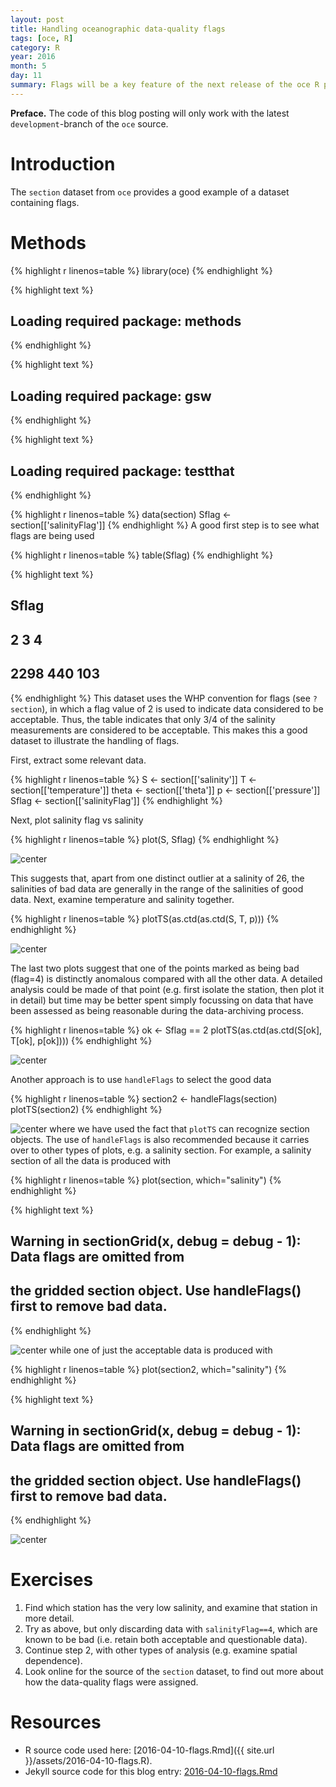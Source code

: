 ```yaml
---
layout: post
title: Handling oceanographic data-quality flags
tags: [oce, R]
category: R
year: 2016
month: 5
day: 11
summary: Flags will be a key feature of the next release of the oce R package. This posting illustrates the basics of how flags can be used for hydrographic section data.
---
```


**Preface.** The code of this blog posting will only work with the latest
`development`-branch of the `oce` source. 


# Introduction

The `section` dataset from `oce` provides a good example of a dataset
containing flags.

# Methods


{% highlight r linenos=table %}
library(oce)
{% endhighlight %}



{% highlight text %}
## Loading required package: methods
{% endhighlight %}



{% highlight text %}
## Loading required package: gsw
{% endhighlight %}



{% highlight text %}
## Loading required package: testthat
{% endhighlight %}



{% highlight r linenos=table %}
data(section)
Sflag <- section[['salinityFlag']]
{% endhighlight %}
A good first step is to see what flags are being used

{% highlight r linenos=table %}
table(Sflag)
{% endhighlight %}



{% highlight text %}
## Sflag
##    2    3    4 
## 2298  440  103
{% endhighlight %}
This dataset uses the WHP convention for flags (see `?section`), in which a
flag value of 2 is used to indicate data considered to be acceptable. Thus, the
table indicates that only 3/4 of the salinity measurements are considered
to be acceptable.  This makes this a good dataset to illustrate the handling
of flags.

First, extract some relevant data.


{% highlight r linenos=table %}
S <- section[['salinity']]
T <- section[['temperature']]
theta <- section[['theta']]
p <- section[['pressure']]
Sflag <- section[['salinityFlag']]
{% endhighlight %}

Next, plot salinity flag vs salinity

{% highlight r linenos=table %}
plot(S, Sflag)
{% endhighlight %}

![center](http://dankelley.github.io/figs/2016-04-10-flags/unnamed-chunk-4-1.png)

This suggests that, apart from one distinct outlier at a salinity of 26, the
salinities of bad data are generally in the range of the salinities of good
data. Next, examine temperature and salinity together.


{% highlight r linenos=table %}
plotTS(as.ctd(as.ctd(S, T, p)))
{% endhighlight %}

![center](http://dankelley.github.io/figs/2016-04-10-flags/unnamed-chunk-5-1.png)

The last two plots suggest that one of the points marked as being bad (flag=4)
is distinctly anomalous compared with all the other data. A detailed analysis
could be made of that point (e.g. first isolate the station, then plot it in
detail) but time may be better spent simply focussing on data that have been
assessed as being reasonable during the data-archiving process. 


{% highlight r linenos=table %}
ok <- Sflag == 2
plotTS(as.ctd(as.ctd(S[ok], T[ok], p[ok])))
{% endhighlight %}

![center](http://dankelley.github.io/figs/2016-04-10-flags/unnamed-chunk-6-1.png)

Another approach is to use `handleFlags` to select the good data

{% highlight r linenos=table %}
section2 <- handleFlags(section)
plotTS(section2)
{% endhighlight %}

![center](http://dankelley.github.io/figs/2016-04-10-flags/unnamed-chunk-7-1.png)
where we have used the fact that `plotTS` can recognize section objects. The
use of `handleFlags` is also recommended because it carries over to other types
of plots, e.g. a salinity section. For example, a salinity section of all the 
data is produced with

{% highlight r linenos=table %}
plot(section, which="salinity")
{% endhighlight %}



{% highlight text %}
## Warning in sectionGrid(x, debug = debug - 1): Data flags are omitted from
## the gridded section object. Use handleFlags() first to remove bad data.
{% endhighlight %}

![center](http://dankelley.github.io/figs/2016-04-10-flags/unnamed-chunk-8-1.png)
while one of just the acceptable data is produced with

{% highlight r linenos=table %}
plot(section2, which="salinity")
{% endhighlight %}



{% highlight text %}
## Warning in sectionGrid(x, debug = debug - 1): Data flags are omitted from
## the gridded section object. Use handleFlags() first to remove bad data.
{% endhighlight %}

![center](http://dankelley.github.io/figs/2016-04-10-flags/unnamed-chunk-9-1.png)

# Exercises

1. Find which station has the very low salinity, and examine that station in more detail.
2. Try as above, but only discarding data with `salinityFlag==4`, which are known to be
   bad (i.e. retain both acceptable and questionable data).
3. Continue step 2, with other types of analysis (e.g. examine spatial dependence).
4. Look online for the source of the `section` dataset, to find out more about how the 
   data-quality flags were assigned.


# Resources

* R source code used here: [2016-04-10-flags.Rmd]({{ site.url }}/assets/2016-04-10-flags.R).
* Jekyll source code for this blog entry: [2016-04-10-flags.Rmd](https://raw.github.com/dankelley/dankelley.github.io/master/assets/2016-04-10-flags.Rmd)



